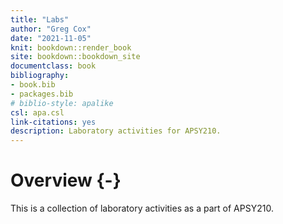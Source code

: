 ```yaml
--- 
title: "Labs"
author: "Greg Cox"
date: "2021-11-05"
knit: bookdown::render_book
site: bookdown::bookdown_site
documentclass: book
bibliography:
- book.bib
- packages.bib
# biblio-style: apalike
csl: apa.csl
link-citations: yes
description: Laboratory activities for APSY210.
---
```


# Overview {-}

This is a collection of laboratory activities as a part of APSY210.


